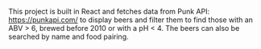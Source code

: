 
This project is built in React and fetches data from Punk API: https://punkapi.com/ to display beers and filter them to find those with an ABV > 6, brewed before 2010 or with a pH < 4. The beers can also be searched by name and food pairing.


